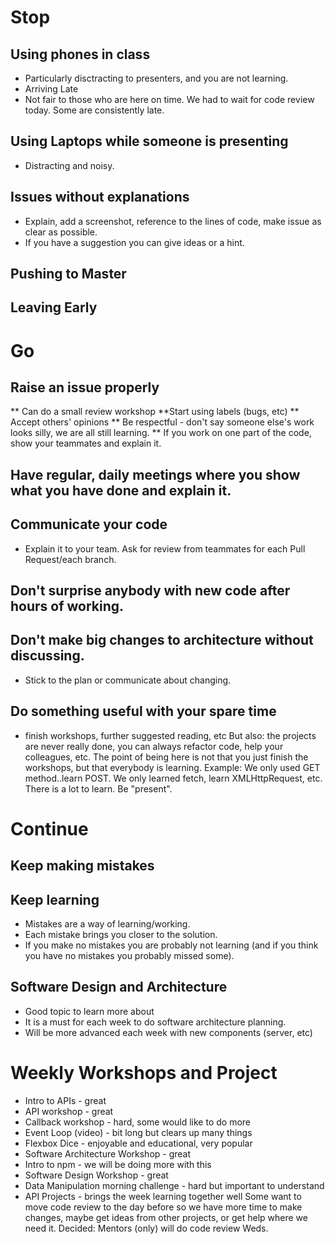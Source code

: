 # Stop
## Using phones in class
* Particularly disctracting to presenters, and you are not learning.
* Arriving Late
* Not fair to those who are here on time.  We had to wait for code review today.  Some are consistently late.
## Using Laptops while someone is presenting 
* Distracting and noisy.
## Issues without explanations
* Explain, add a screenshot, reference to the lines of code, make issue as clear as possible.
* If you have a suggestion you can give ideas or a hint.
## Pushing to Master
## Leaving Early
# Go
## Raise an issue properly
** Can do a small review workshop
**Start using labels (bugs, etc)
** Accept others' opinions
** Be respectful - don't say someone else's work looks silly, we are all still learning.
** If you work on one part of the code, show your teammates and explain it.
## Have regular, daily meetings where you show what you have done and explain it.
## Communicate your code
* Explain it to your team.
Ask for review from teammates for each Pull Request/each branch.
## Don't surprise anybody with new code after hours of working.
## Don't make big changes to architecture without discussing. 
* Stick to the plan or communicate about changing.
## Do something useful with your spare time
* finish workshops, further suggested reading, etc
But also:  the projects are never really done, you can always refactor code, help your colleagues, etc.
The point of being here is not that you just finish the workshops, but that everybody is learning.
Example: We only used GET method..learn POST.  We only learned fetch, learn XMLHttpRequest, etc.  There is a lot to learn.
Be "present".
# Continue
## Keep making mistakes
## Keep learning
* Mistakes are a way of learning/working.
* Each mistake brings you closer to the solution.
* If you make no mistakes you are probably not learning (and if you think you have no mistakes you probably missed some).
## Software Design and Architecture
* Good topic to learn more about
* It is a must for each week to do software architecture planning.
* Will be more advanced each week with new components (server, etc)
# Weekly Workshops and Project
* Intro to APIs - great
* API workshop - great
* Callback workshop - hard, some would like to do more
* Event Loop (video) - bit long but clears up many things
* Flexbox Dice - enjoyable and educational, very popular
* Software Architecture Workshop - great
* Intro to npm - we will be doing more with this
* Software Design Workshop - great
* Data Manipulation morning challenge - hard but important to understand
* API Projects - brings the week learning together well
Some want to move code review to the day before so we have more time to make changes, maybe get ideas from other projects, or get help where we need it.
Decided:  Mentors (only) will do code review Weds.
